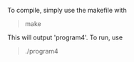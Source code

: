 To compile, simply use the makefile with

> make

This will output 'program4'. To run, use

> ./program4


